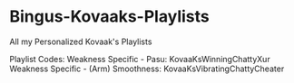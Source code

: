 # Bingus-Kovaaks-Playlists
All my Personalized Kovaak's Playlists

Playlist Codes:
Weakness Specific - Pasu: KovaaKsWinningChattyXur</br>
Weakness Specific - (Arm) Smoothness: KovaaKsVibratingChattyCheater</br>
